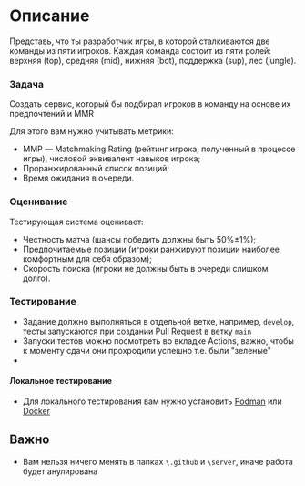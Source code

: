 # Описание
Представь, что ты разработчик игры, в которой сталкиваются две команды из пяти игроков. Каждая команда состоит из пяти ролей: верхняя (top), средняя (mid), нижняя (bot), поддержка (sup), лес (jungle).

### Задача
Создать сервис, который бы подбирал игроков в команду на основе их предпочтений и MMR

Для этого вам нужно учитывать метрики:
- MМР — Matchmaking Rating (рейтинг игрока, полученный в процессе игры), числовой эквивалент навыков игрока;
- Проранжированный список позиций;
- Время ожидания в очереди.


### Оценивание
Тестирующая система оценивает:
- Честность матча (шансы победить должны быть 50%±1%);
- Предпочитаемые позиции (игроки ранжируют позиции наиболее комфортным для себя образом);
- Скорость поиска (игроки не должны быть в очереди слишком долго).

### Тестирование
- Задание должно выполняться в отдельной ветке, например, ``develop``, тесты запускаются при создании Pull Request в ветку ``main``
- Запуски тестов можно посмотреть во вкладке Actions, важно, чтобы к моменту сдачи они прохродили успешно т.е. были "зеленые"
- 

#### Локальное тестирование
- Для локального тестирования вам нужно установить [Podman](https://podman.io/) или [Docker](https://www.docker.com/products/docker-desktop)

## Важно
- Вам нельзя ничего менять в папках `\.github` и `\server`, иначе работа будет анулирована